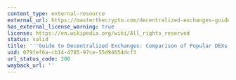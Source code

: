 ```yaml
---
content_type: external-resource
external_url: https://masterthecrypto.com/decentralized-exchanges-guide-popular-dex/
has_external_license_warning: true
license: https://en.wikipedia.org/wiki/All_rights_reserved
status: valid
title: '''Guide to Decentralized Exchanges: Comparison of Popular DEXs'
uid: 079fef6a-cb14-4785-97ce-55d94654dcf3
url_status_code: 200
wayback_url: ''
---
```


